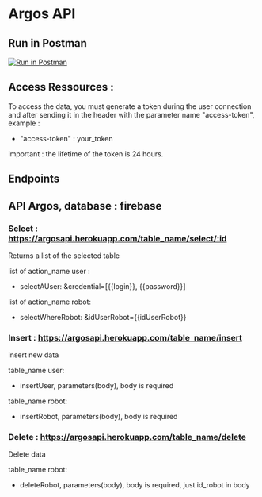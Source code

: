# Argos API

## Run in Postman

[![Run in Postman](https://run.pstmn.io/button.svg)](https://app.getpostman.com/run-collection/9a839ffb639e339e25a3)

## Access Ressources :

To access the data, you must generate a token during the user connection and after sending it in the header with the parameter name "access-token", example :

- "access-token" : your_token

important : the lifetime of the token is 24 hours.

## Endpoints

## API Argos, database : firebase

### Select : https://argosapi.herokuapp.com/table_name/select/:id

Returns a list of the selected table

list of action_name user : 
- selectAUser: &credential=[{{login}}, {{password}}]

list of action_name robot:
- selectWhereRobot: &idUserRobot={{idUserRobot}}

### Insert : https://argosapi.herokuapp.com/table_name/insert

insert new data

table_name user:
- insertUser, parameters(body), body is required

table_name robot:
- insertRobot, parameters(body), body is required

### Delete : https://argosapi.herokuapp.com/table_name/delete

Delete data

table_name robot:
- deleteRobot, parameters(body), body is required, just id_robot in body